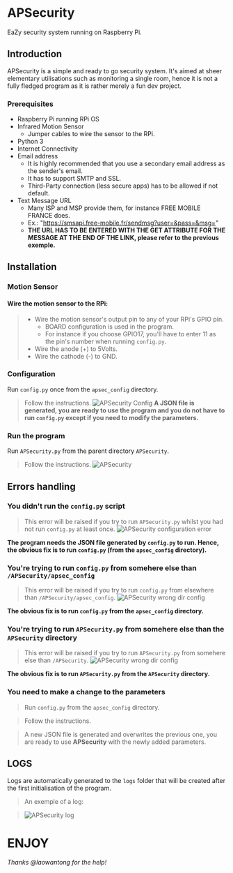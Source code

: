 # APSecurity
EaZy security system running on Raspberry Pi.

## Introduction
APSecurity is a simple and ready to go security system. It's aimed at sheer elementary utilisations such as monitoring a single room, hence it is not a fully fledged program as it is rather merely a fun dev project.

### Prerequisites
- Raspberry Pi running RPi OS
- Infrared Motion Sensor
    - Jumper cables to wire the sensor to the RPi.
- Python 3
- Internet Connectivity
- Email address
    - It is highly recommended that you use a secondary email address as the sender's email.
    - It has to support SMTP and SSL.
    - Third-Party connection (less secure apps) has to be allowed if not default.
- Text Message URL
    - Many ISP and MSP provide them, for instance FREE MOBILE FRANCE does.
    - Ex.: "https://smsapi.free-mobile.fr/sendmsg?user=&pass=&msg="
    - __THE URL HAS TO BE ENTERED WITH THE GET ATTRIBUTE FOR THE MESSAGE AT THE END OF THE LINK, please refer to the previous exemple.__

## Installation
### Motion Sensor
#### Wire the motion sensor to the RPi:
> - Wire the motion sensor's output pin to any of your RPi's GPIO pin.
>   - BOARD configuration is used in the program.
>   - For instance if you choose GPIO17, you'll have to enter 11 as the pin's number when running `config.py`.
> - Wire the anode (+) to 5Volts.
> - Wire the cathode (-) to GND.

### Configuration
Run `config.py` once from the `apsec_config` directory.
> Follow the instructions.
> ![APSecurity Config](/screenshots/apsec_config.png)
__A JSON file is generated, you are ready to use the program and you do not have to run `config.py` except if you need to modify the parameters.__

### Run the program
Run `APSecurity.py` from the parent directory `APSecurity`.
> Follow the instructions.
> ![APSecurity](/screenshots/apsec_run.png)

## Errors handling
### You didn't run the `config.py` script
> This error will be raised if you try to run `APSecurity.py` whilst you had not run `config.py` at least once.
> ![APSecurity configuration error](/screenshots/err_notConfig.png)

__The program needs the JSON file generated by `config.py` to run. Hence, the obvious fix is to run `config.py` (from the `apsec_config` directory).__

### You're trying to run `config.py` from somehere else than `/APSecurity/apsec_config`
> This error will be raised if you try to run `config.py` from elsewhere than `/APSecurity/apsec_config`.
> ![APSecurity wrong dir config](/screenshots/err_dir_config.png)

__The obvious fix is to run `config.py` from the `apsec_config` directory.__

### You're trying to run `APSecurity.py` from somehere else than the `APSecurity` directory
> This error will be raised if you try to run `APSecurity.py` from somehere else than `/APSecurity`.
> ![APSecurity wrong dir config](/screenshots/err_dir_apsec.png)

__The obvious fix is to run `APSecurity.py` from the `APSecurity` directory.__

### You need to make a change to the parameters
> Run `config.py` from the `apsec_config` directory.

> Follow the instructions.

> A new JSON file is generated and overwrites the previous one, you are ready to use __APSecurity__ with the newly added parameters.

## LOGS
Logs are automatically generated to the `logs` folder that will be created after the first initialisation of the program.
> An exemple of a log:

> ![APSecurity log](/screenshots/ex_log.png) 

# ENJOY

_Thanks @laowantong for the help!_
